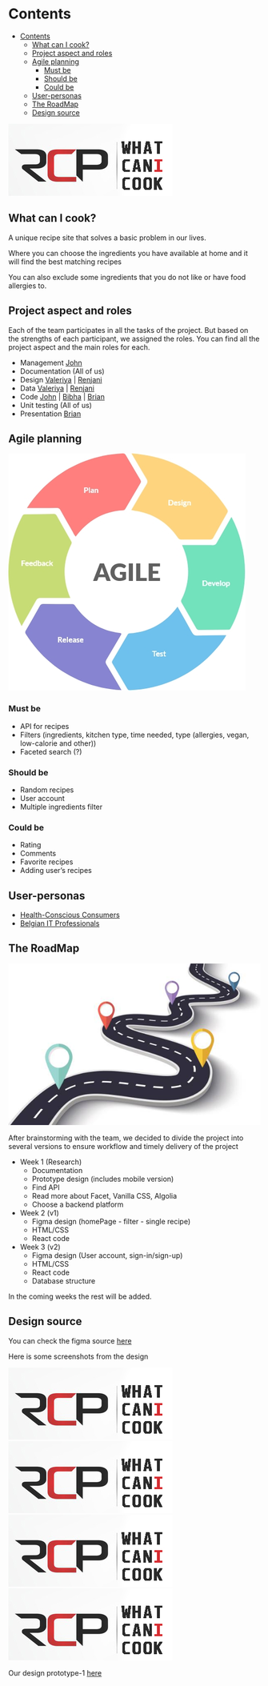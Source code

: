 # Contents

- [Contents](#contents)
  - [What can I cook?](#what-can-i-cook)
  - [Project aspect and roles](#project-aspect-and-roles)
  - [Agile planning](#agile-planning)
    - [Must be](#must-be)
    - [Should be](#should-be)
    - [Could be](#could-be)
  - [User-personas](#user-personas)
  - [The RoadMap](#the-roadmap)
  - [Design source](#design-source)

![logo](public/assets/design/../RCP-logo.jpg)

## What can I cook?

A unique recipe site that solves a basic problem in our lives.

Where you can choose the ingredients you have available at home and it will find the best matching recipes

You can also exclude some ingredients that you do not like or have food allergies to.

## Project aspect and roles

Each of the team participates in all the tasks of the project. But based on the strengths of each participant, we assigned the roles. You can find all the project aspect and the main roles for each.

- Management [John](https://github.com/johnedelbi)
- Documentation (All of us)
- Design [Valeriya](https://github.com/V-Valkiriya) | [Renjani](https://github.com/renjani2022)
- Data [Valeriya](https://github.com/V-Valkiriya) | [Renjani](https://github.com/renjani2022)
- Code [John](https://github.com/johnedelbi) | [Bibha](https://github.com/bibhasingh) | [Brian](https://github.com/BrianMunene96)
- Unit testing (All of us)
- Presentation [Brian](https://github.com/BrianMunene96)

## Agile planning

![Agile planning](public/assets/design/../Agile.jpg)

### Must be

- API for recipes
- Filters (ingredients, kitchen type, time needed, type (allergies, vegan, low-calorie and other))
- Faceted search (?)

### Should be

- Random recipes
- User account
- Multiple ingredients filter

### Could be

- Rating
- Comments
- Favorite recipes
- Adding user’s recipes

## User-personas

- [Health-Conscious Consumers](/user-persona1.md)
- [Belgian IT Professionals](/user-persona2.md)

## The RoadMap

![RoadMap](public/assets/design/../roadmap.jpg)

After brainstorming with the team, we decided to divide the project into several versions to ensure workflow and timely delivery of the project

- Week 1 (Research)
  - Documentation
  - Prototype design (includes mobile version)
  - Find API
  - Read more about Facet, Vanilla CSS, Algolia
  - Choose a backend platform
- Week 2 (v1)
  - Figma design (homePage - filter - single recipe)
  - HTML/CSS
  - React code
- Week 3 (v2)
  - Figma design (User account, sign-in/sign-up)
  - HTML/CSS
  - React code
  - Database structure

In the coming weeks the rest will be added.

## Design source

You can check the figma source [here](https://www.figma.com/file/)

Here is some screenshots from the design

![logo](public/assets/design/../RCP-logo.jpg)
![logo](public/assets/design/../RCP-logo.jpg)
![logo](public/assets/design/../RCP-logo.jpg)
![logo](public/assets/design/../RCP-logo.jpg)

Our design prototype-1 [here](prototype1.md)


